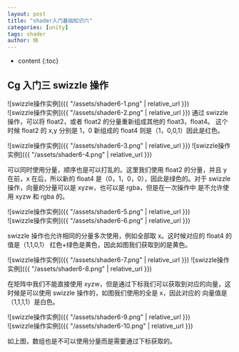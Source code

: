 ```yaml
---
layout: post
title: "shader入门基础知识六"
categories: [unity]
tags: shader
author: 晓
---
```


- content
  {:toc}

## Cg 入门三 swizzle 操作

![swizzle操作实例]({{ "/assets/shader6-1.png" | relative_url }})  
![swizzle操作实例]({{ "/assets/shader6-2.png" | relative_url }})
通过 swizzle 操作，可以将 float2，或者 float2 的分量重新组成其他的 float3，float4。
这个时候 float2 的 x,y 分别是 1，0 新组成的 float4 则是（1，0,0,1）因此是红色。

![swizzle操作实例]({{ "/assets/shader6-3.png" | relative_url }})
![swizzle操作实例]({{ "/assets/shader6-4.png" | relative_url }})

可以同时使用分量，顺序也是可以打乱的。这里我们使用 float2 的分量，并且 y 在前，x 在后，所以新的 float4
是（0，1，0，0），因此是绿色的。对于 swizzle 操作，向量的分量可以是 xyzw，也可以是 rgba，但是在一次操作中
是不允许使用 xyzw 和 rgba 的。

![swizzle操作实例]({{ "/assets/shader6-5.png" | relative_url }})  
![swizzle操作实例]({{ "/assets/shader6-6.png" | relative_url }})

swizzle 操作也允许相同的分量多次使用，例如全部取 x。这时候对应的 float4 的值是（1,1,0,1）
红色+绿色是黄色，因此如图我们获取到的是黄色。

![swizzle操作实例]({{ "/assets/shader6-7.png" | relative_url }})
![swizzle操作实例]({{ "/assets/shader6-8.png" | relative_url }})

在矩阵中我们不能直接使用 xyzw，但是通过下标我们可以获取到对应的向量，这时候是可以使用 swizzle 操作的，如图我们使用的全是 x，因此对应的
向量值是（1,1,1,1）是白色。

![swizzle操作实例]({{ "/assets/shader6-9.png" | relative_url }})  
![swizzle操作实例]({{ "/assets/shader6-10.png" | relative_url }})

如上图，数组也是不可以使用分量而是需要通过下标获取的。

